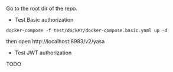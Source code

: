 Go to the root dir of the repo.

- Test Basic authorization

```shell
docker-compose -f test/docker/docker-compose.basic.yaml up -d
```

then open http://localhost:8983/v2/yasa

- Test JWT authorization

TODO
